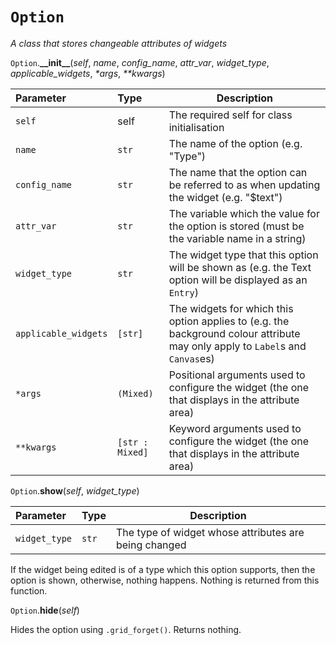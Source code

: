 # `Option`

_A class that stores changeable attributes of widgets_

`Option`.**\_\_init\_\_**(_self_, _name_, _config\_name_, _attr\_var_, _widget_type_, _applicable\_widgets_, _\*args_, _\*\*kwargs_)

|Parameter|Type|Description|
|:--------|:---|-----------|
|`self`|self|The required self for class initialisation|
|`name`|`str`|The name of the option (e.g. "Type")|
|`config_name`|`str`|The name that the option can be referred to as when updating the widget (e.g. "$text")|
|`attr_var`|`str`|The variable which the value for the option is stored (must be the variable name in a string)|
|`widget_type`|`str`|The widget type that this option will be shown as (e.g. the Text option will be displayed as an `Entry`)|
|`applicable_widgets`|`[str]`|The widgets for which this option applies to (e.g. the background colour attribute may only apply to `Label`s and `Canvas`es)|
|`*args`|`(Mixed)`|Positional arguments used to configure the widget (the one that displays in the attribute area)|
|`**kwargs`|`[str : Mixed]`|Keyword arguments used to configure the widget (the one that displays in the attribute area)|

`Option`.**show**(_self_, _widget\_type_)

|Parameter|Type|Description|
|:--------|:---|-----------|
|`widget_type`|`str`|The type of widget whose attributes are being changed|

If the widget being edited is of a type which this option supports, then the option is shown, otherwise, nothing happens. Nothing is returned from this function.

`Option`.**hide**(_self_)

Hides the option using `.grid_forget()`. Returns nothing.
